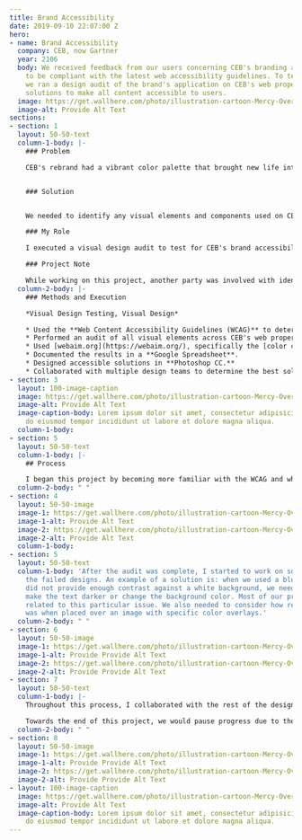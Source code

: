 ```yaml
---
title: Brand Accessibility
date: 2019-09-10 22:07:00 Z
hero:
- name: Brand Accessibility
  company: CEB, now Gartner
  year: 2106
  body: We received feedback from our users concerning CEB's branding and how it needed
    to be compliant with the latest web accessibility guidelines. To test for compliance,
    we ran a design audit of the brand's application on CEB's web properties and proposed
    solutions to make all content accessible to users.
  image: https://get.wallhere.com/photo/illustration-cartoon-Mercy-Overwatch-Overwatch-L-cio-Overwatch-Ana-Overwatch-Symmetra-Overwatch-Zenyatta-Overwatch-12505.png
  image-alt: Provide Alt Text
sections:
- section: 1
  layout: 50-50-text
  column-1-body: |-
    ### Problem

    CEB's rebrand had a vibrant color palette that brought new life into its research-driven practice. This color usage, however, did not translate well in web applications and left much of CEB's content inaccessible to users. For instance, many of the interactive elements lacked visual contrast and used unreadable color combinations.


    ### Solution


    We needed to identify any visual elements and components used on CEB's website that were not Level AA compliant according to the [Web Content Accessibility Guidelines (WCAG)](https://www.w3.org/TR/WCAG21/). Items that failed these guidelines, and were critical to user interaction and access to content, would be redesigned to be AA compliant or better.

    ### My Role

    I executed a visual design audit to test for CEB's brand accessibility on the web, documented the results, and proposed design solutions for components found to be inaccessible to users.

    ### Project Note

    While working on this project, another party was involved with identifying accessibility issues in the code on various CEB platforms. Any problems found here could make using assistive technologies, like screen readers, hard or impossible to use while navigating the web.
  column-2-body: |-
    ### Methods and Execution

    *Visual Design Testing, Visual Design*

    * Used the **Web Content Accessibility Guidelines (WCAG)** to determine which rules we needed to follow to identify design issues. Many of these guidelines are in the [perceivable category](https://www.w3.org/TR/WCAG20/#perceivable).
    * Performed an audit of all visual elements across CEB's web properties, which included its global website, event pages, and other microsites.
    * Used [webaim.org](https://webaim.org/), specifically the [color contrast tool](https://webaim.org/resources/contrastchecker/), and various browser extensions to test the visual contrast and color usage on a webpage.
    * Documented the results in a **Google Spreadsheet**.
    * Designed accessible solutions in **Photoshop CC.**
    * Collaborated with multiple design teams to determine the best solution for each failed element and component outlined in the test results.
- section: 3
  layout: 100-image-caption
  image: https://get.wallhere.com/photo/illustration-cartoon-Mercy-Overwatch-Overwatch-L-cio-Overwatch-Ana-Overwatch-Symmetra-Overwatch-Zenyatta-Overwatch-12505.png
  image-alt: Provide Alt Text
  image-caption-body: Lorem ipsum dolor sit amet, consectetur adipisicing elit, sed
    do eiusmod tempor incididunt ut labore et dolore magna aliqua.
  column-1-body: 
- section: 5
  layout: 50-50-text
  column-1-body: |-
    ## Process

    I began this project by becoming more familiar with the WCAG and what it meant to be compliant with their guidelines. For this particular audit, we had to make sure the visual design of our web elements and components were at least Level AA compliant. Our primary focus was on the contrast, color use, and overall visual clarity of the design. With this in mind, I documented which elements did not pass our audit.
  column-2-body: " "
- section: 4
  layout: 50-50-image
  image-1: https://get.wallhere.com/photo/illustration-cartoon-Mercy-Overwatch-Overwatch-L-cio-Overwatch-Ana-Overwatch-Symmetra-Overwatch-Zenyatta-Overwatch-12505.png
  image-1-alt: Provide Alt Text
  image-2: https://get.wallhere.com/photo/illustration-cartoon-Mercy-Overwatch-Overwatch-L-cio-Overwatch-Ana-Overwatch-Symmetra-Overwatch-Zenyatta-Overwatch-12505.png
  image-2-alt: Provide Alt Text
  column-1-body: 
- section: 5
  layout: 50-50-text
  column-1-body: 'After the audit was complete, I started to work on solutions for
    the failed designs. An example of a solution is: when we used a blue font that
    did not provide enough contrast against a white background, we needed to either
    make the text darker or change the background color. Most of our problems were
    related to this particular issue. We also needed to consider how readable text
    was when placed over an image with specific color overlays.'
  column-2-body: " "
- section: 6
  layout: 50-50-image
  image-1: https://get.wallhere.com/photo/illustration-cartoon-Mercy-Overwatch-Overwatch-L-cio-Overwatch-Ana-Overwatch-Symmetra-Overwatch-Zenyatta-Overwatch-12505.png
  image-1-alt: Provide Provide Alt Text
  image-2: https://get.wallhere.com/photo/illustration-cartoon-Mercy-Overwatch-Overwatch-L-cio-Overwatch-Ana-Overwatch-Symmetra-Overwatch-Zenyatta-Overwatch-12505.png
  image-2-alt: Provide Provide Alt Text
- section: 7
  layout: 50-50-text
  column-1-body: |-
    Throughout this process, I collaborated with the rest of the design team to determine the best solution for each component. One of the biggest challenges was staying within CEB's established look-and-feel. A prevalent solution was to use a darker color which added weight to the design that was not present before. Working as a team, we picked and iterated on the best options that stayed as true to brand as possible.

    Towards the end of this project, we would pause progress due to the call to completely redesign CEB's website. The work done for this project would not go to waste, however. Many of the concepts I developed were implemented in the redesign and went live several months later.
  column-2-body: " "
- section: 8
  layout: 50-50-image
  image-1: https://get.wallhere.com/photo/illustration-cartoon-Mercy-Overwatch-Overwatch-L-cio-Overwatch-Ana-Overwatch-Symmetra-Overwatch-Zenyatta-Overwatch-12505.png
  image-1-alt: Provide Provide Alt Text
  image-2: https://get.wallhere.com/photo/illustration-cartoon-Mercy-Overwatch-Overwatch-L-cio-Overwatch-Ana-Overwatch-Symmetra-Overwatch-Zenyatta-Overwatch-12505.png
  image-2-alt: Provide Provide Alt Text
- layout: 100-image-caption
  image: https://get.wallhere.com/photo/illustration-cartoon-Mercy-Overwatch-Overwatch-L-cio-Overwatch-Ana-Overwatch-Symmetra-Overwatch-Zenyatta-Overwatch-12505.png
  image-alt: Provide Alt Text
  image-caption-body: Lorem ipsum dolor sit amet, consectetur adipisicing elit, sed
    do eiusmod tempor incididunt ut labore et dolore magna aliqua.
---
```


